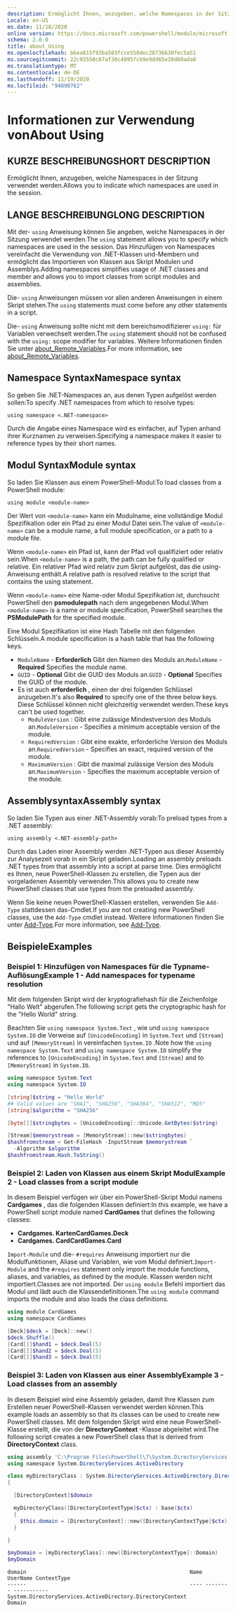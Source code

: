 ```yaml
---
description: Ermöglicht Ihnen, anzugeben, welche Namespaces in der Sitzung verwendet werden.
Locale: en-US
ms.date: 11/18/2020
online version: https://docs.microsoft.com/powershell/module/microsoft.powershell.core/about/about_using?view=powershell-7.1&WT.mc_id=ps-gethelp
schema: 2.0.0
title: about_Using
ms.openlocfilehash: bbea815f93ba503fcce550dec28736630fec5a51
ms.sourcegitcommit: 22c93550c87af30c4895fcb9e9dd65e30d60ada0
ms.translationtype: MT
ms.contentlocale: de-DE
ms.lasthandoff: 11/19/2020
ms.locfileid: "94890762"
---
```

# <a name="about-using"></a><span data-ttu-id="50b4d-103">Informationen zur Verwendung von</span><span class="sxs-lookup"><span data-stu-id="50b4d-103">About Using</span></span>

## <a name="short-description"></a><span data-ttu-id="50b4d-104">KURZE BESCHREIBUNG</span><span class="sxs-lookup"><span data-stu-id="50b4d-104">SHORT DESCRIPTION</span></span>
<span data-ttu-id="50b4d-105">Ermöglicht Ihnen, anzugeben, welche Namespaces in der Sitzung verwendet werden.</span><span class="sxs-lookup"><span data-stu-id="50b4d-105">Allows you to indicate which namespaces are used in the session.</span></span>

## <a name="long-description"></a><span data-ttu-id="50b4d-106">LANGE BESCHREIBUNG</span><span class="sxs-lookup"><span data-stu-id="50b4d-106">LONG DESCRIPTION</span></span>

<span data-ttu-id="50b4d-107">Mit der- `using` Anweisung können Sie angeben, welche Namespaces in der Sitzung verwendet werden.</span><span class="sxs-lookup"><span data-stu-id="50b4d-107">The `using` statement allows you to specify which namespaces are used in the session.</span></span> <span data-ttu-id="50b4d-108">Das Hinzufügen von Namespaces vereinfacht die Verwendung von .NET-Klassen und-Membern und ermöglicht das Importieren von Klassen aus Skript Modulen und Assemblys.</span><span class="sxs-lookup"><span data-stu-id="50b4d-108">Adding namespaces simplifies usage of .NET classes and member and allows you to import classes from script modules and assemblies.</span></span>

<span data-ttu-id="50b4d-109">Die- `using` Anweisungen müssen vor allen anderen Anweisungen in einem Skript stehen.</span><span class="sxs-lookup"><span data-stu-id="50b4d-109">The `using` statements must come before any other statements in a script.</span></span>

<span data-ttu-id="50b4d-110">Die- `using` Anweisung sollte nicht mit dem bereichsmodifizierer `using:` für Variablen verwechselt werden.</span><span class="sxs-lookup"><span data-stu-id="50b4d-110">The `using` statement should not be confused with the `using:` scope modifier for variables.</span></span> <span data-ttu-id="50b4d-111">Weitere Informationen finden Sie unter [about_Remote_Variables](about_Remote_Variables.md).</span><span class="sxs-lookup"><span data-stu-id="50b4d-111">For more information, see [about_Remote_Variables](about_Remote_Variables.md).</span></span>

## <a name="namespace-syntax"></a><span data-ttu-id="50b4d-112">Namespace Syntax</span><span class="sxs-lookup"><span data-stu-id="50b4d-112">Namespace syntax</span></span>

<span data-ttu-id="50b4d-113">So geben Sie .NET-Namespaces an, aus denen Typen aufgelöst werden sollen:</span><span class="sxs-lookup"><span data-stu-id="50b4d-113">To specify .NET namespaces from which to resolve types:</span></span>

```
using namespace <.NET-namespace>
```

<span data-ttu-id="50b4d-114">Durch die Angabe eines Namespace wird es einfacher, auf Typen anhand ihrer Kurznamen zu verweisen.</span><span class="sxs-lookup"><span data-stu-id="50b4d-114">Specifying a namespace makes it easier to reference types by their short names.</span></span>

## <a name="module-syntax"></a><span data-ttu-id="50b4d-115">Modul Syntax</span><span class="sxs-lookup"><span data-stu-id="50b4d-115">Module syntax</span></span>

<span data-ttu-id="50b4d-116">So laden Sie Klassen aus einem PowerShell-Modul:</span><span class="sxs-lookup"><span data-stu-id="50b4d-116">To load classes from a PowerShell module:</span></span>

```
using module <module-name>
```

<span data-ttu-id="50b4d-117">Der Wert von `<module-name>` kann ein Modulname, eine vollständige Modul Spezifikation oder ein Pfad zu einer Modul Datei sein.</span><span class="sxs-lookup"><span data-stu-id="50b4d-117">The value of `<module-name>` can be a module name, a full module specification, or a path to a module file.</span></span>

<span data-ttu-id="50b4d-118">Wenn `<module-name>` ein Pfad ist, kann der Pfad voll qualifiziert oder relativ sein.</span><span class="sxs-lookup"><span data-stu-id="50b4d-118">When `<module-name>` is a path, the path can be fully qualified or relative.</span></span> <span data-ttu-id="50b4d-119">Ein relativer Pfad wird relativ zum Skript aufgelöst, das die using-Anweisung enthält.</span><span class="sxs-lookup"><span data-stu-id="50b4d-119">A relative path is resolved relative to the script that contains the using statement.</span></span>

<span data-ttu-id="50b4d-120">Wenn `<module-name>` eine Name-oder Modul Spezifikation ist, durchsucht PowerShell den **psmodulepath** nach dem angegebenen Modul.</span><span class="sxs-lookup"><span data-stu-id="50b4d-120">When `<module-name>` is a name or module specification, PowerShell searches the **PSModulePath** for the specified module.</span></span>

<span data-ttu-id="50b4d-121">Eine Modul Spezifikation ist eine Hash Tabelle mit den folgenden Schlüsseln.</span><span class="sxs-lookup"><span data-stu-id="50b4d-121">A module specification is a hash table that has the following keys.</span></span>

- <span data-ttu-id="50b4d-122">`ModuleName` - **Erforderlich** Gibt den Namen des Moduls an.</span><span class="sxs-lookup"><span data-stu-id="50b4d-122">`ModuleName` - **Required** Specifies the module name.</span></span>
- <span data-ttu-id="50b4d-123">`GUID` - **Optional** Gibt die GUID des Moduls an.</span><span class="sxs-lookup"><span data-stu-id="50b4d-123">`GUID` - **Optional** Specifies the GUID of the module.</span></span>
- <span data-ttu-id="50b4d-124">Es ist auch **erforderlich** , einen der drei folgenden Schlüssel anzugeben.</span><span class="sxs-lookup"><span data-stu-id="50b4d-124">It's also **Required** to specify one of the three below keys.</span></span> <span data-ttu-id="50b4d-125">Diese Schlüssel können nicht gleichzeitig verwendet werden.</span><span class="sxs-lookup"><span data-stu-id="50b4d-125">These keys can't be used together.</span></span>
  - <span data-ttu-id="50b4d-126">`ModuleVersion` : Gibt eine zulässige Mindestversion des Moduls an.</span><span class="sxs-lookup"><span data-stu-id="50b4d-126">`ModuleVersion` - Specifies a minimum acceptable version of the module.</span></span>
  - <span data-ttu-id="50b4d-127">`RequiredVersion` : Gibt eine exakte, erforderliche Version des Moduls an.</span><span class="sxs-lookup"><span data-stu-id="50b4d-127">`RequiredVersion` - Specifies an exact, required version of the module.</span></span>
  - <span data-ttu-id="50b4d-128">`MaximumVersion` : Gibt die maximal zulässige Version des Moduls an.</span><span class="sxs-lookup"><span data-stu-id="50b4d-128">`MaximumVersion` - Specifies the maximum acceptable version of the module.</span></span>

## <a name="assembly-syntax"></a><span data-ttu-id="50b4d-129">Assemblysyntax</span><span class="sxs-lookup"><span data-stu-id="50b4d-129">Assembly syntax</span></span>

<span data-ttu-id="50b4d-130">So laden Sie Typen aus einer .NET-Assembly vorab:</span><span class="sxs-lookup"><span data-stu-id="50b4d-130">To preload types from a .NET assembly:</span></span>

```
using assembly <.NET-assembly-path>
```

<span data-ttu-id="50b4d-131">Durch das Laden einer Assembly werden .NET-Typen aus dieser Assembly zur Analysezeit vorab in ein Skript geladen.</span><span class="sxs-lookup"><span data-stu-id="50b4d-131">Loading an assembly preloads .NET types from that assembly into a script at parse time.</span></span> <span data-ttu-id="50b4d-132">Dies ermöglicht es Ihnen, neue PowerShell-Klassen zu erstellen, die Typen aus der vorgeladenen Assembly verwenden.</span><span class="sxs-lookup"><span data-stu-id="50b4d-132">This allows you to create new PowerShell classes that use types from the preloaded assembly.</span></span>

<span data-ttu-id="50b4d-133">Wenn Sie keine neuen PowerShell-Klassen erstellen, verwenden Sie `Add-Type` stattdessen das-Cmdlet.</span><span class="sxs-lookup"><span data-stu-id="50b4d-133">If you are not creating new PowerShell classes, use the `Add-Type` cmdlet instead.</span></span> <span data-ttu-id="50b4d-134">Weitere Informationen finden Sie unter [Add-Type](xref:Microsoft.PowerShell.Utility.Add-Type).</span><span class="sxs-lookup"><span data-stu-id="50b4d-134">For more information, see [Add-Type](xref:Microsoft.PowerShell.Utility.Add-Type).</span></span>

## <a name="examples"></a><span data-ttu-id="50b4d-135">Beispiele</span><span class="sxs-lookup"><span data-stu-id="50b4d-135">Examples</span></span>

### <a name="example-1---add-namespaces-for-typename-resolution"></a><span data-ttu-id="50b4d-136">Beispiel 1: Hinzufügen von Namespaces für die Typname-Auflösung</span><span class="sxs-lookup"><span data-stu-id="50b4d-136">Example 1 - Add namespaces for typename resolution</span></span>

<span data-ttu-id="50b4d-137">Mit dem folgenden Skript wird der kryptografiehash für die Zeichenfolge "Hallo Welt" abgerufen.</span><span class="sxs-lookup"><span data-stu-id="50b4d-137">The following script gets the cryptographic hash for the "Hello World" string.</span></span>

<span data-ttu-id="50b4d-138">Beachten Sie `using namespace System.Text` , wie und `using namespace System.IO` die Verweise auf `[UnicodeEncoding]` in `System.Text` und `[Stream]` und auf `[MemoryStream]` in vereinfachen `System.IO` .</span><span class="sxs-lookup"><span data-stu-id="50b4d-138">Note how the `using namespace System.Text` and `using namespace System.IO` simplify the references to `[UnicodeEncoding]` in `System.Text` and `[Stream]` and to `[MemoryStream]` in `System.IO`.</span></span>

```powershell
using namespace System.Text
using namespace System.IO

[string]$string = "Hello World"
## Valid values are "SHA1", "SHA256", "SHA384", "SHA512", "MD5"
[string]$algorithm = "SHA256"

[byte[]]$stringbytes = [UnicodeEncoding]::Unicode.GetBytes($string)

[Stream]$memorystream = [MemoryStream]::new($stringbytes)
$hashfromstream = Get-FileHash -InputStream $memorystream `
  -Algorithm $algorithm
$hashfromstream.Hash.ToString()
```

### <a name="example-2---load-classes-from-a-script-module"></a><span data-ttu-id="50b4d-139">Beispiel 2: Laden von Klassen aus einem Skript Modul</span><span class="sxs-lookup"><span data-stu-id="50b4d-139">Example 2 - Load classes from a script module</span></span>

<span data-ttu-id="50b4d-140">In diesem Beispiel verfügen wir über ein PowerShell-Skript Modul namens **Cardgames** , das die folgenden Klassen definiert:</span><span class="sxs-lookup"><span data-stu-id="50b4d-140">In this example, we have a PowerShell script module named **CardGames** that defines the following classes:</span></span>

- <span data-ttu-id="50b4d-141">**Cardgames. Karten**</span><span class="sxs-lookup"><span data-stu-id="50b4d-141">**CardGames.Deck**</span></span>
- <span data-ttu-id="50b4d-142">**Cardgames. Card**</span><span class="sxs-lookup"><span data-stu-id="50b4d-142">**CardGames.Card**</span></span>

<span data-ttu-id="50b4d-143">`Import-Module` und die- `#requires` Anweisung importiert nur die Modulfunktionen, Aliase und Variablen, wie vom Modul definiert.</span><span class="sxs-lookup"><span data-stu-id="50b4d-143">`Import-Module` and the `#requires` statement only import the module functions, aliases, and variables, as defined by the module.</span></span> <span data-ttu-id="50b4d-144">Klassen werden nicht importiert.</span><span class="sxs-lookup"><span data-stu-id="50b4d-144">Classes are not imported.</span></span> <span data-ttu-id="50b4d-145">Der `using module` Befehl importiert das Modul und lädt auch die Klassendefinitionen.</span><span class="sxs-lookup"><span data-stu-id="50b4d-145">The `using module` command imports the module and also loads the class definitions.</span></span>

```powershell
using module CardGames
using namespace CardGames

[Deck]$deck = [Deck]::new()
$deck.Shuffle()
[Card[]]$hand1 = $deck.Deal(5)
[Card[]]$hand2 = $deck.Deal(5)
[Card[]]$hand3 = $deck.Deal(5)
```

### <a name="example-3---load-classes-from-an-assembly"></a><span data-ttu-id="50b4d-146">Beispiel 3: Laden von Klassen aus einer Assembly</span><span class="sxs-lookup"><span data-stu-id="50b4d-146">Example 3 - Load classes from an assembly</span></span>

<span data-ttu-id="50b4d-147">In diesem Beispiel wird eine Assembly geladen, damit Ihre Klassen zum Erstellen neuer PowerShell-Klassen verwendet werden können.</span><span class="sxs-lookup"><span data-stu-id="50b4d-147">This example loads an assembly so that its classes can be used to create new PowerShell classes.</span></span> <span data-ttu-id="50b4d-148">Mit dem folgenden Skript wird eine neue PowerShell-Klasse erstellt, die von der **DirectoryContext** -Klasse abgeleitet wird.</span><span class="sxs-lookup"><span data-stu-id="50b4d-148">The following script creates a new PowerShell class that is derived from **DirectoryContext** class.</span></span>

```powershell
using assembly 'C:\Program Files\PowerShell\7\System.DirectoryServices.dll'
using namespace System.DirectoryServices.ActiveDirectory

class myDirectoryClass : System.DirectoryServices.ActiveDirectory.DirectoryContext
{

  [DirectoryContext]$domain

  myDirectoryClass([DirectoryContextType]$ctx) : base($ctx)
  {
    $this.domain = [DirectoryContext]::new([DirectoryContextType]$ctx)
  }

}

$myDomain = [myDirectoryClass]::new([DirectoryContextType]::Domain)
$myDomain
```

```Output
domain                                                    Name UserName ContextType
------                                                    ---- -------- -----------
System.DirectoryServices.ActiveDirectory.DirectoryContext                    Domain
```
